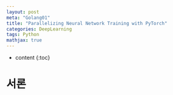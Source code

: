 ```yaml
---
layout: post
meta: "Golang01"
title: "Parallelizing Neural Network Training with PyTorch"
categories: DeepLearning
tags: Python
mathjax: true
---
```


* content
{:toc}
# 서론